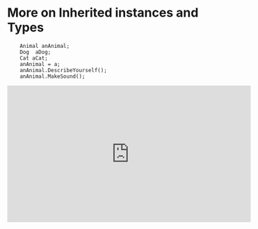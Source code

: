 ﻿# More on Inherited instances and Types

```csdiff
    Animal anAnimal;
    Dog  aDog;
    Cat aCat;
    anAnimal = a;
    anAnimal.DescribeYourself();
    anAnimal.MakeSound();
```
<iframe width="560" height="315" src="https://www.youtube.com/embed/mXZgzVCkzIA?list=PL1DEQjXG2xnKI3TL-gsy91eXbh3ytOt6h" frameborder="0" allowfullscreen></iframe>


